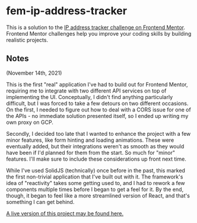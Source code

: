 # fem-ip-address-tracker

This is a solution to the [IP address tracker challenge on Frontend Mentor](https://www.frontendmentor.io/challenges/ip-address-tracker-I8-0yYAH0). Frontend Mentor challenges help you improve your coding skills by building realistic projects. 

## Notes

(November 14th, 2021)

This is the first "real" application I've had to build out for Frontend Mentor, requiring me to integrate with two different API services on top of implementing the UI. Conceptually, I didn't find anything particularly difficult, but I was forced to take a few detours on two different occasions. On the first, I needed to figure out how to deal with a CORS issue for one of the APIs - no immediate solution presented itself, so I ended up writing my own proxy on GCP.

Secondly, I decided too late that I wanted to enhance the project with a few minor features, like form hinting and loading animations. These were eventually added, but their integrations weren't as smooth as they would have been if I'd planned for them from the start. So much for "minor" features. I'll make sure to include these considerations up front next time.

While I've used SolidJS (technically) once before in the past, this marked the first non-trivial application that I've built out with it. The framework's idea of "reactivity" takes some getting used to, and I had to rework a few components multiple times before I began to get a feel for it. By the end, though, it began to feel like a more streamlined version of React, and that's something I can get behind.

[A live version of this project may be found here.](https://sophisticated-fear.surge.sh)